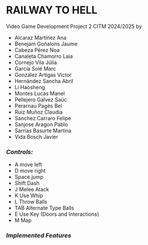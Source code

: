 # RAILWAY TO HELL
Video Game Development Project 2 CITM 2024/2025 by
- Alcaraz Martínez Ana
- Benejam Goñalons Jaume
- Cabeza Pérez Noa
- Canaleta Chamorro Laia
- Cornejo Vila Júlia
- García Solé Marc
- González Artigas Víctor
- Hernández Sancha Abril
- Li Haosheng
- Montes Lucas Manel
- Pellejero Galvez Saüc
- Perarnau Pagès Bel
- Ruiz Muñoz Claudia
- Sanchez Carraro Felipe
- Sanjose Aragon Pablo
- Sarrias Basurte Martina
- Vida Bosch Javier

### *Controls:*
- A move left
- D move right
- Space jump
- Shift Dash
- J Melee Atack
- K Use Whip
- L Throw Balls
- TAB Alternate Type Balls
- E Use Key (Doors and Interactions)
- M Map

### *Implemented Features*

